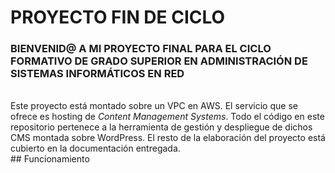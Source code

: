 # PROYECTO FIN DE CICLO
### BIENVENID@ A MI PROYECTO FINAL PARA EL CICLO FORMATIVO DE GRADO SUPERIOR EN ADMINISTRACIÓN DE SISTEMAS INFORMÁTICOS EN RED
</br>
Este proyecto está montado sobre un VPC en AWS. El servicio que se ofrece es hosting de <i>Content Management Systems</i>. Todo el código en este repositorio pertenece a la herramienta de gestión y despliegue de dichos CMS montada sobre WordPress. El resto de la elaboración del proyecto está cubierto en la documentación entregada.
<br>
## Funcionamiento
